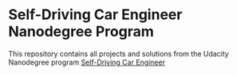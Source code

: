 # Self-Driving Car Engineer Nanodegree Program

This repository contains all projects and solutions from the Udacity Nanodegree program  [Self-Driving Car Engineer](https://classroom.udacity.com/nanodegrees/nd013)
